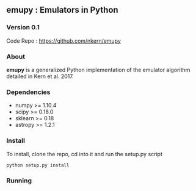 ## emupy : Emulators in Python

### Version 0.1
Code Repo : https://github.com/nkern/emupy

### About
**emupy** is a generalized Python implementation of the emulator algorithm detailed in Kern et al. 2017.

### Dependencies
- numpy >= 1.10.4
- scipy >= 0.18.0
- sklearn >= 0.18
- astropy >= 1.2.1

### Install
To install, clone the repo, cd into it and run the setup.py script
```bash
python setup.py install
```

### Running

